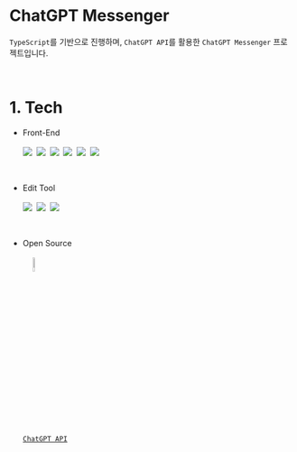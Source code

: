 # ChatGPT Messenger
`TypeScript`를 기반으로 진행하며, `ChatGPT API`를 활용한 `ChatGPT Messenger` 프로젝트입니다.

<br>

# 1. Tech
- Front-End
  <br><br>
      <img src="https://img.shields.io/badge/HTML5-E34F26?style=flat-square&logo=HTML5&logoColor=white">&nbsp;
      <img src="https://img.shields.io/badge/CSS3-1572B6?style=flat-square&logo=CSS3&logoColor=white">&nbsp;
      <img src="https://img.shields.io/badge/JavaScript-F7DF1E?style=flat-square&logo=JavaScript&logoColor=424242">&nbsp;
      <img src="https://img.shields.io/badge/TypeScript-3178C6?style=flat-square&logo=TypeScript&logoColor=white">&nbsp;
      <img src="https://img.shields.io/badge/Next.js-000000?style=flat-square&logo=Next.js&logoColor=white">&nbsp;
      <img src="https://img.shields.io/badge/Tailwind CSS-06B6D4?style=flat-square&logo=Tailwind CSS&logoColor=white">
  
<br>

<!-- - Deploy
  <br><br>
      <img src="https://img.shields.io/badge/Vercel-000000?style=flat-square&logo=Vercel&logoColor=white">

<br>

-->
- Edit Tool
  <br><br>
      <img src="https://img.shields.io/badge/Visual Studio Code-007ACC?style=flat-square&logo=Visual Studio Code&logoColor=white">&nbsp;
      <img src="https://img.shields.io/badge/Git-F05032?style=flat-square&logo=Git&logoColor=white">&nbsp;
      <img src="https://img.shields.io/badge/GitHub-181717?style=flat-square&logo=GitHub&logoColor=white">
      
<br>

- Open Source
  <br><br>
    <span align='center'>
      <a href='https://openai.com/blog/chatgpt/'>
      <img width='8%' src='https://upload.wikimedia.org/wikipedia/commons/thumb/0/04/ChatGPT_logo.svg/120px-ChatGPT_logo.svg.png'/>
      <br>
      `ChatGPT API`
      </a>
    </span>